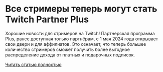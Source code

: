 # Все стримеры теперь могут стать Twitch Partner Plus



Хорошие новости для стримеров на Twitch! Партнерская программа Plus, ранее доступная только партнёрам, с 1 мая 2024 года открывает свои двери и для аффилиатов. Это означает, что теперь большее количество стримеров сможет получить более выгодное распределение дохода от платных и подарочных подписок.

[Читать статью полностью](https://xyberbara.com/web/twitch-partnerskaya-programma-plus/)
